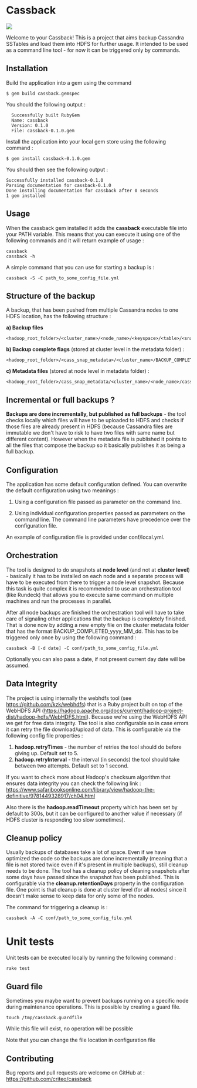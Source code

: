 # Cassback

<img src="https://travis-ci.org/criteo/cassback.svg?branch=master"/>

Welcome to your Cassback!
This is a project that aims backup Cassandra SSTables and load them into HDFS for further usage.
It intended to be used as a command line tool - for now it can be triggered only by commands.

## Installation

Build the application into a gem using the command

    $ gem build cassback.gemspec

You should the following output :

      Successfully built RubyGem
      Name: cassback
      Version: 0.1.0
      File: cassback-0.1.0.gem


Install the application into your local gem store using the following command :

    $ gem install cassback-0.1.0.gem

You should then see the following output :

    Successfully installed cassback-0.1.0
    Parsing documentation for cassback-0.1.0
    Done installing documentation for cassback after 0 seconds
    1 gem installed

## Usage

When the cassback gem installed it adds the **cassback** executable file into your PATH variable.
This means that you can execute it using one of the following commands and it will return example of usage :

    cassback
    cassback -h

A simple command that you can use for starting a backup is :

    cassback -S -C path_to_some_config_file.yml

## Structure of the backup

A backup, that has been pushed from multiple Cassandra nodes to one HDFS location, has the following structure :

**a) Backup files**

    <hadoop_root_folder>/<cluster_name>/<node_name>/<keyspace>/<table>/<snapshot_path>/<backup_file>


**b) Backup complete flags** (stored at cluster level in the metadata folder) :

    <hadoop_root_folder>/<cass_snap_metadata>/<cluster_name>/BACKUP_COMPLETE_<date>


**c) Metadata files** (stored at node level in metadata folder) :

    <hadoop_root_folder>/cass_snap_metadata/<cluster_name>/<node_name>/cass_snap_<date>

## Incremental or full backups ?

**Backups are done incrementally, but published as full backups** - the tool checks locally which files will have to be uploaded to HDFS and checks
if those files are already present in HDFS (because Cassandra files are immutable we don't have to risk to have two files
with same name but different content). However when the metadata file is published it points to all the files that
compose the backup so it basically publishes it as being a full backup.

## Configuration

The application has some default configuration defined.
You can overwrite the default configuration using two meanings :

1. Using a configuration file passed as parameter on the command line.

2. Using individual configuration properties passed as parameters on the command line.
The command line parameters have precedence over the configuration file.

An example of configuration file is provided under conf/local.yml.

## Orchestration

The tool is designed to do snapshots at **node level** (and not at **cluster level**) - basically it has to be installed
on each node and a separate process will have to be executed from there to trigger a node level snapshot. Because this task is
quite complex it is recommended to use an orchestration tool (like Rundeck) that allows you to execute same command
on multiple machines and run the processes in parallel.

After all node backups are finished the orchestration tool will have to take care of signaling other applications that
the backup is completely finished. That is done now by adding a new empty file on the cluster metadata folder that has
the format BACKUP_COMPLETED_yyyy_MM_dd. This has to be triggered only once by using the following command :

    cassback -B [-d date] -C conf/path_to_some_config_file.yml

Optionally you can also pass a date, if not present current day date will be assumed.

## Data Integrity

The project is using internally the webhdfs tool (see https://github.com/kzk/webhdfs)  that is a Ruby project
built on top of the WebHDFS API (https://hadoop.apache.org/docs/current/hadoop-project-dist/hadoop-hdfs/WebHDFS.html).
Because we're using the WebHDFS API we get for free data integrity. The tool is also configurable so in case errors it
can retry the file download/upload of data. This is configurable via the following config file properties :

1. **hadoop.retryTimes** - the number of retries the tool should do before giving up. Default set to 5.
2. **hadoop.retryInterval** - the interval (in seconds) the tool should take between two attempts. Default set to 1 second.

If you want to check more about Hadoop's checksum algorithm that ensures data integrity you can check the
following link : https://www.safaribooksonline.com/library/view/hadoop-the-definitive/9781449328917/ch04.html

Also there is the **hadoop.readTimeout** property which has been set by default to 300s, but it can be configured to
another value if necessary (if HDFS cluster is responding too slow sometimes).

## Cleanup policy

Usually backups of databases take a lot of space. Even if we have optimized the code so the backups are done incrementally
(meaning that a file is not stored twice even if it's present in multiple backups), still cleanup needs to be done.
The tool has a cleanup policy of cleaning snapshots after some days have passed since the snapshot has been published.
This is configurable via the **cleanup.retentionDays** property in the configuration file. One point is that cleanup is
done at cluster level (for all nodes) since it doesn't make sense to keep data for only some of the nodes.

The command for triggering a cleanup is :

    cassback -A -C conf/path_to_some_config_file.yml

# Unit tests

Unit tests can be executed locally by running the following command :

    rake test

## Guard file

Sometimes you maybe want to prevent backups running on a specific node during maintenance operations. This is possible by
creating a guard file.

    touch /tmp/cassback.guardfile

While this file will exist, no operation will be possible

Note that you can change the file location in configuration file

## Contributing

Bug reports and pull requests are welcome on GitHub at : https://github.com/criteo/cassback

